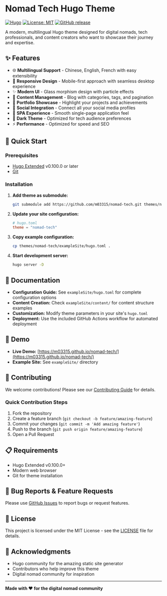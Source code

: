 # Nomad Tech Hugo Theme

[![Hugo](https://img.shields.io/badge/Hugo-0.100+-blue.svg)](https://gohugo.io)
[![License: MIT](https://img.shields.io/badge/License-MIT-yellow.svg)](https://opensource.org/licenses/MIT)
[![GitHub release](https://img.shields.io/github/release/m03315/nomad-tech.svg)](https://github.com/m03315/nomad-tech/releases)

A modern, multilingual Hugo theme designed for digital nomads, tech professionals, and content creators who want to showcase their journey and expertise.

## ✨ Features

- 🌐 **Multilingual Support** - Chinese, English, French with easy extensibility
- 📱 **Responsive Design** - Mobile-first approach with seamless desktop experience
- ✨ **Modern UI** - Glass morphism design with particle effects
- 📝 **Content Management** - Blog with categories, tags, and pagination
- 💼 **Portfolio Showcase** - Highlight your projects and achievements
- 🔗 **Social Integration** - Connect all your social media profiles
- 🎨 **SPA Experience** - Smooth single-page application feel
- 🌙 **Dark Theme** - Optimized for tech audience preferences
- ⚡ **Performance** - Optimized for speed and SEO

## 🚀 Quick Start

### Prerequisites

- [Hugo Extended](https://gohugo.io/getting-started/installing/) v0.100.0 or later
- [Git](https://git-scm.com/)

### Installation

1. **Add theme as submodule:**
   ```bash
   git submodule add https://github.com/m03315/nomad-tech.git themes/nomad-tech
   ```

2. **Update your site configuration:**
   ```toml
   # hugo.toml
   theme = "nomad-tech"
   ```

3. **Copy example configuration:**
   ```bash
   cp themes/nomad-tech/exampleSite/hugo.toml .
   ```

4. **Start development server:**
   ```bash
   hugo server -D
   ```

## 📖 Documentation

- **Configuration Guide:** See `exampleSite/hugo.toml` for complete configuration options
- **Content Creation:** Check `exampleSite/content/` for content structure examples
- **Customization:** Modify theme parameters in your site's `hugo.toml`
- **Deployment:** Use the included GitHub Actions workflow for automated deployment

## 🎯 Demo

- **Live Demo:** [https://m03315.github.io/nomad-tech/](https://m03315.github.io/nomad-tech/)
- **Example Site:** See `exampleSite/` directory

## 🤝 Contributing

We welcome contributions! Please see our [Contributing Guide](CONTRIBUTING.md) for details.

### Quick Contribution Steps

1. Fork the repository
2. Create a feature branch (`git checkout -b feature/amazing-feature`)
3. Commit your changes (`git commit -m 'Add amazing feature'`)
4. Push to the branch (`git push origin feature/amazing-feature`)
5. Open a Pull Request

## 📋 Requirements

- Hugo Extended v0.100.0+
- Modern web browser
- Git for theme installation

## 🐛 Bug Reports & Feature Requests

Please use [GitHub Issues](https://github.com/m03315/nomad-tech/issues) to report bugs or request features.

## 📄 License

This project is licensed under the MIT License - see the [LICENSE](LICENSE) file for details.

## 🙏 Acknowledgments

- Hugo community for the amazing static site generator
- Contributors who help improve this theme
- Digital nomad community for inspiration

---

**Made with ❤️ for the digital nomad community**
